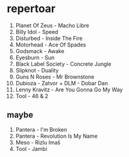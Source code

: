 repertoar
=========

 1. Planet Of Zeus - Macho Libre
 2. Billy Idol - Speed
 3. Disturbed - Inside The Fire
 4. Motorhead - Ace Of Spades
 5. Godsmack - Awake
 6. Eyesburn - Sun
 7. Black Label Society - Concrete Jungle
 8. Slipknot - Duality
 9. Guns N Roses - Mr Brownstone
 10. Dubioza - Zatvor + DLM - Dobar Dan
 11. Lenny Kravitz - Are You Gonna Go My Way
 12. Tool - 46 & 2


maybe
-----
 1. Pantera - I'm Broken
 2. Pantera - Revolution Is My Name
 3. Meso - Rizlu Imaš
 4. Tool - Jambi
